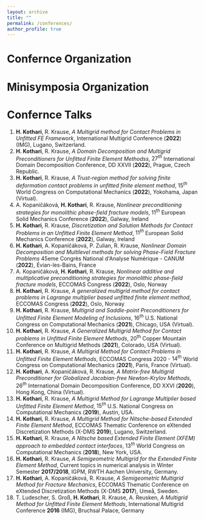 ```yaml
---
layout: archive
title: ""
permalink: /conferences/
author_profile: true
---
```

# Confernce Organization


# Minisymposia Organization


# Confernce Talks
1. __H. Kothari__, R. Krause, *A Multigrid method for Contact Problems in Unfitted FE Framework*, International Multigrid Conference (**2022**) (IMG), Lugano, Switzerland.
1. __H. Kothari__, R. Krause, *A Domain Decomposition and Multigrid Preconditioners for Unfitted Finite Element Methodss*, $27^{th}$ International Domain Decomposition Conference, DD XXVII (**2022**), Prague, Czech Republic.
1. __H. Kothari__, R. Krause, *A Trust-region method for solving finite deformation contact problems in unfitted finite element method*, ${15}^{th}$ World Congress on Computational Mechanics (**2022**), Yokohama, Japan (Virtual).
1. A. Kopaničáková, __H. Kothari__, R. Krause, *Nonlinear preconditioning strategies for monolithic phase-field fracture models*, $11^{th}$ European Solid Mechanics Conference (**2022**), Galway, Ireland
1. __H. Kothari__, R. Krause, *Discretization and Solution Methods for Contact Problems in an Unfitted Finite Element Method*, $11^{th}$ European Solid Mechanics Conference (**2022**), Galway, Ireland
1. __H. Kothari__, A. Kopaničáková, P. Zulian, R. Krause, *Nonlinear Domain Decomposition and Multilevel methods for solving Phase-Field Fracture Problems* 45eme Congrès National d'Analyse Numérique - CANUM (**2022**), Évian-les-Bains, France
1. A. Kopaničáková, __H. Kothari__, R. Krause, *Nonlinear additive and multiplicative preconditioning strategies for monolithic phase-field fracture models*, ECCOMAS Congress (**2022**), Oslo, Norway
1. __H. Kothari__, R. Krause, *A generalized multigrid method for contact problems in Lagrange multiplier based unfitted finite element method*, ECCOMAS Congress (**2022**), Oslo, Norway
1. __H. Kothari__, R. Krause, *Multigrid and Saddle-point Preconditioners for Unfitted Finite Element Modeling of Inclusions*, ${16}^{th}$ U.S. National Congress on Computational Mechanics (**2021**), Chicago, USA (Virtual).
1. __H. Kothari__, R. Krause, *A Generalized Multigrid Method for Contact problems in Unfitted Finite Element Methods*, $20^{\mathrm{th}}$ Copper Mountain Conference on Multigrid Methods (**2021**), Colorado, USA (Virtual).
1. __H. Kothari__, R. Krause, *A Multigrid Method for Contact Problems in Unfitted Finite Element Methods*, ECCOMAS Congress 2020 - $14^{th}$ World Congress on Computational Mechanics (**2021**), Paris, France (Virtual).
1. __H. Kothari__, A. Kopaničáková, R. Krause, *A Matrix-free Multigrid Preconditioner for Globalized Jacobian-free Newton-Krylov Methods*, $26^{th}$ International Domain Decomposition Conference, DD XXVI (**2020**), Hong Kong, China (Virtual).
1. __H. Kothari__, R. Krause, *A Multigrid Method for Lagrange Multiplier based Unfitted Finite Element Method*, $15^{th}$ U.S. National Congress on Computational Mechanics (**2019**), Austin, USA.
1. __H. Kothari__, R. Krause, *A Multigrid Method for Nitsche-based Extended Finite Element Method*, ECCOMAS Thematic Conference on eXtended Discretization Methods (X-DMS **2019**), Lugano, Switzerland.
1. __H. Kothari__, R. Krause, *A Nitsche based Extended Finite Element (XFEM) approach to embedded contact interfaces*, $13^{th}$ World Congress on Computational Mechanics (**2018**), New York, USA.
1. __H. Kothari__, R. Krause, *A Semigeometric Multigrid for the Extended Finite Element Method*, Current topics in numerical analysis in Winter Semester **2017/2018**, IGPM, RWTH Aachen University, Germany.
1. __H. Kothari__, A. Kopaničáková, R. Krause, *A Semigeometric Multigrid Method for Fracture Mechanics*, ECCOMAS Thematic Conference on eXtended Discretization Methods (X-DMS **2017**), Umeå, Sweden.
1. T. Ludescher, S. Groß, __H. Kothari__, R. Krause, A. Reusken, *A Multigrid Method for Unfitted Finite Element Methods*, International Multigrid Conference **2016** (IMG), Bruchsal Palace, Germany
